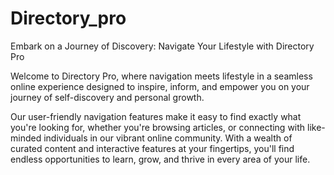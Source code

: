 # Directory_pro
Embark on a Journey of Discovery: Navigate Your Lifestyle with Directory Pro

Welcome to Directory Pro, where navigation meets lifestyle in a seamless online experience designed to inspire, inform, and empower you on your journey of self-discovery and personal growth.

Our user-friendly navigation features make it easy to find exactly what you're looking for, whether you're browsing articles, or connecting with like-minded individuals in our vibrant online community. With a wealth of curated content and interactive features at your fingertips, you'll find endless opportunities to learn, grow, and thrive in every area of your life.
